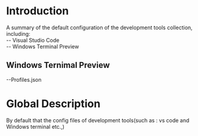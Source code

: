 # Introduction
A summary of the default configuration of the development tools collection, including:  
-- Visual Studio Code  
-- Windows Terminal Preview   

## Windows Ternimal Preview  
--Profiles.json 

# Global Description
By default that the config files of development tools(such as : vs code and Windows terminal etc.,)

